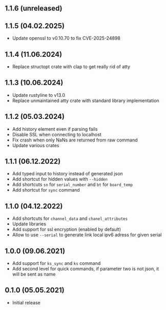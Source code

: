 ## 1.1.6 (unreleased)

## 1.1.5 (04.02.2025)
- Update openssl to v0.10.70 to fix CVE-2025-24898

## 1.1.4 (11.06.2024)
- Replace structopt crate with clap to get really rid of atty

## 1.1.3 (10.06.2024)
- Update rustyline to v13.0
- Replace unmaintained atty crate with standard library implementation

## 1.1.2 (05.03.2024)
- Add history element even if parsing fails
- Disable SSL when connecting to localhost
- Fix crash when only NaNs are returned from raw command
- Update various crates

## 1.1.1 (06.12.2022)
- Add typed input to history instead of generated json
- Add shortcut for hidden values with `--hidden`
- Add shortcuts `sn` for `serial_number` and `bt` for `board_temp`
- Add shortcut for `sync` command

## 1.1.0 (04.12.2022)
- Add shortcuts for `channel_data` and `chanel_attributes`
- Update libraries
- Add support for ssl encryption (enabled by default)
- Allow to use `--serial` to generate link local ipv6 adress for given serial

## 1.0.0 (09.06.2021)
- Add support for `ks_sync` and `ks` command
- Add second level for quick commands, if parameter two is not json, it will be sent as name

## 0.1.0 (05.05.2021)
- Initial release